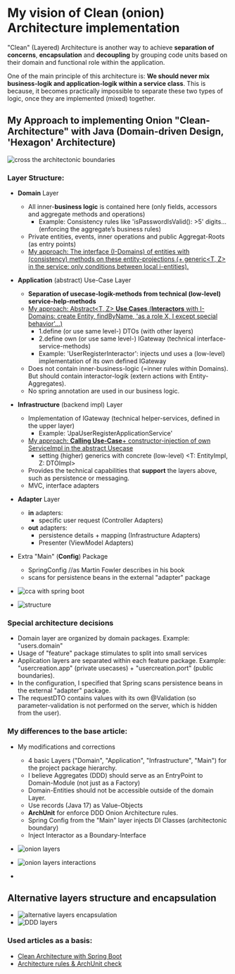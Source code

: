 # My vision of Clean (onion) Architecture implementation

"Clean" (Layered) Architecture is another way to achieve <b>separation of concerns</b>, <b>encapsulation</b> and <b>decoupling</b> by grouping code units based on their domain and functional role within the application. 

One of the main principle of this architecture is:
<b>We should never mix business-logik and application-logik within a service class</b>.
This is because, it becomes practically impossible to separate these two types of logic, once they are implemented (mixed) together.

## My Approach to implementing Onion "Clean-Architecture" with Java (Domain-driven Design, 'Hexagon' Architecture) 
 
![cross the architectonic boundaries](/docs/img/onion1.JPG)


### Layer Structure:
- <b>Domain</b> Layer
  - All inner-<b>business logic</b> is contained here (only fields, accessors and aggregate methods and operations)
    - Example: Consistency rules like 'isPasswordIsValid(): >5' digits... (enforcing the aggregate’s business rules)
  - Private entities, events, inner operations and public Aggregat-Roots (as entry points)
  - <u>My approach: The interface (I-Domains) of entities with (consistency) methods on these entity-projections (+ generic<T, Z> in the service: only conditions between local i-entities).</u>
- <b>Application</b> (abstract) Use-Case Layer
  - <b>Separation of usecase-logik-methods from technical (low-level) service-help-methods</b>
  - <u>My approach: Abstract<T, Z> <b>Use Cases</b> (<b>Interactors</b> with I-Domains: create Entity, findByName, 'as a role X, I except special behavior'...)</u>
    - 1.define (or use same level-) DTOs (with other layers)
    - 2.define own (or use same level-) IGateway (technical interface-service-methods) 
    - Example: 'UserRegisterInteractor': injects und uses a (low-level) implementation of its own defined IGateway
  - Does not contain inner-business-logic (=inner rules within Domains). But should contain interactor-logik (extern actions with Entity-Aggregates).
  - No spring annotation are used in our business logic.
- <b>Infrastructure</b> (backend impl) Layer
  - Implementation of IGateway (technical helper-services, defined in the upper layer)
    - Example: 'JpaUserRegisterApplicationService'
  - <u>My approach: <b>Calling Use-Case</b>+ constructor-injection of own ServiceImpl in the abstract Usecase</u>
    - setting (higher) generics with concrete (low-level) <T: EntityImpl, Z: DTOImpl>
  - Provides the technical capabilities that <b>support</b> the layers above, such as persistence or messaging.
  - MVC, interface adapters
- <b>Adapter</b> Layer
  - <b>in</b> adapters:
    - specific user request (Controller Adapters)
  - <b>out</b> adapters:
    - persistence details + mapping (Infrastructure Adapters)
    - Presenter (ViewModel Adapters)
- Extra "Main" (<b>Config</b>) Package
  - SpringConfig //as Martin Fowler describes in his book
  - scans for persistence beans in the external "adapter" package

- ![cca with spring boot](/docs/img/boot-cca.jpg)

- ![structure](/docs/img/onion1Tree.jpg)

### Special architecture decisions
- Domain layer are organized by domain packages. Example: "users.domain"
- Usage of "feature" package stimulates to split into small services
- Application layers are separated within each feature package. Example: "usercreation.app" (private usecases) + "usercreation.port" (public boundaries).
- In the configuration, I specified that Spring scans persistence beans in the external "adapter" package.
- The requestDTO contains values with its own @Validation (so parameter-validation is not performed on the server, which is hidden from the user).

### My differences to the base article:
- My modifications and corrections
    - 4 basic Layers ("Domain", "Application", "Infrastructure", "Main") for the project package hierarchy. 
    - I believe Aggregates (DDD) should serve as an EntryPoint to Domain-Module (not just as a Factory)
    - Domain-Entities should not be accessible outside of the domain Layer.
    - Use records (Java 17) as Value-Objects
    - <b>ArchUnit</b> for enforce DDD Onion Architecture rules.
    - Spring Config from the "Main" layer injects DI Classes (architectonic boundary)
    - Inject Interactor as a Boundary-Interface


- ![onion layers](/docs/img/onion3.JPG)
- ![onion layers interactions](/docs/img/onion2.JPG)
- 
## Alternative layers structure and encapsulation

- ![alternative layers encapsulation](/docs/img/other_layers.JPG)
- ![DDD layers](/docs/img/ddd_layers.jpg)

### Used articles as a basis:

- [Clean Architecture with Spring Boot](https://www.baeldung.com/spring-boot-clean-architecture)
- [Architecture rules & ArchUnit check](https://www.jvt.me/posts/2022/01/28/spring-boot-onion-architecture/)

